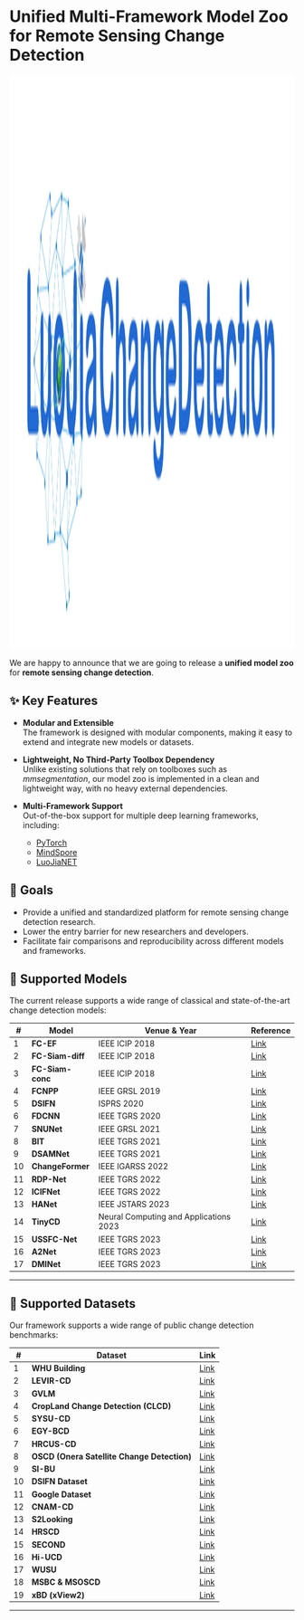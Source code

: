 # Unified Multi-Framework Model Zoo for Remote Sensing Change Detection  
<img width="5497" height="1013" alt="logo" src="logo.png" />

We are happy to announce that we are going to release a **unified model zoo** for **remote sensing change detection**.  

## ✨ Key Features  
- **Modular and Extensible**  
  The framework is designed with modular components, making it easy to extend and integrate new models or datasets.  

- **Lightweight, No Third-Party Toolbox Dependency**  
  Unlike existing solutions that rely on toolboxes such as *mmsegmentation*, our model zoo is implemented in a clean and lightweight way, with no heavy external dependencies.  

- **Multi-Framework Support**  
  Out-of-the-box support for multiple deep learning frameworks, including:  
  - [PyTorch](https://pytorch.org/)
  - [MindSpore](https://github.com/mindspore-ai/mindspore)  
  - [LuoJiaNET](http://58.48.42.237/luojiaNet/home) 

## 🚀 Goals  
- Provide a unified and standardized platform for remote sensing change detection research.  
- Lower the entry barrier for new researchers and developers.  
- Facilitate fair comparisons and reproducibility across different models and frameworks.  


## 📌 Supported Models

The current release supports a wide range of classical and state-of-the-art change detection models:

| #  | Model        | Venue & Year     | Reference |
|----|-------------|-----------------|-----------|
| 1  | **FC-EF**        | IEEE ICIP 2018  | [Link](https://ieeexplore.ieee.org/document/8451652) |
| 2  | **FC-Siam-diff** | IEEE ICIP 2018  | [Link](https://ieeexplore.ieee.org/document/8451652) |
| 3  | **FC-Siam-conc** | IEEE ICIP 2018  | [Link](https://ieeexplore.ieee.org/document/8451652) |
| 4  | **FCNPP**        | IEEE GRSL 2019  | [Link](https://www.mdpi.com/2076-3417/9/9/1816) |
| 5  | **DSIFN**        | ISPRS 2020      | [Link](https://www.sciencedirect.com/science/article/abs/pii/S0924271620301532) |
| 6  | **FDCNN**        | IEEE TGRS 2020  | [Link](https://ieeexplore.ieee.org/document/9052762) |
| 7  | **SNUNet**       | IEEE GRSL 2021  | [Link](https://ieeexplore.ieee.org/abstract/document/9355573) |
| 8  | **BIT**          | IEEE TGRS 2021  | [Link](https://ieeexplore.ieee.org/document/9491802) |
| 9  | **DSAMNet**      | IEEE TGRS 2021  | [Link](https://ieeexplore.ieee.org/document/9467555) |
| 10 | **ChangeFormer** | IEEE IGARSS 2022| [Link](https://ieeexplore.ieee.org/document/9883686) |
| 11 | **RDP-Net**      | IEEE TGRS 2022  | [Link](https://ieeexplore.ieee.org/document/9970750) |
| 12 | **ICIFNet**      | IEEE TGRS 2022  | [Link](https://ieeexplore.ieee.org/abstract/document/9759285) |
| 13 | **HANet**        | IEEE JSTARS 2023| [Link](https://ieeexplore.ieee.org/abstract/document/10093022) |
| 14 | **TinyCD**       | Neural Computing and Applications 2023 | [Link](https://link.springer.com/article/10.1007/s00521-022-08122-3) |
| 15 | **USSFC-Net**    | IEEE TGRS 2023  | [Link](https://ieeexplore.ieee.org/document/10081023) |
| 16 | **A2Net**        | IEEE TGRS 2023  | [Link](https://ieeexplore.ieee.org/abstract/document/10034814) |
| 17 | **DMINet**       | IEEE TGRS 2023  | [Link](https://ieeexplore.ieee.org/document/10034787) |

---

## 📂 Supported Datasets

Our framework supports a wide range of public change detection benchmarks:

| #  | Dataset        | Link |
|----|----------------|------|
| 1  | **WHU Building** | [Link](http://gpcv.whu.edu.cn/data/) |
| 2  | **LEVIR-CD**     | [Link](https://justchenhao.github.io/LEVIR/) |
| 3  | **GVLM**         | [Link](https://github.com/zxk688/GVLM) |
| 4  | **CropLand Change Detection (CLCD)** | [Link](https://github.com/liumency/CropLand-CD) |
| 5  | **SYSU-CD**      | [Link](https://github.com/liumency/SYSU-CD) |
| 6  | **EGY-BCD**      | [Link](https://github.com/oshholail/EGY-BCD) |
| 7  | **HRCUS-CD**     | [Link](https://github.com/zjd1836/AERNet#hrcus-cd) |
| 8  | **OSCD (Onera Satellite Change Detection)** | [Link](https://ieee-dataport.org/open-access/oscd-onera-satellite-change-detection#files) |
| 9  | **SI-BU**        | [Link](https://github.com/liaochengcsu/BCE-Net) |
| 10 | **DSIFN Dataset**| [Link](https://github.com/GeoZcx/A-deeply-supervised-image-fusion-network-for-change-detection-in-remote-sensing-images/tree/master/dataset) |
| 11 | **Google Dataset** | [Link](https://github.com/daifeng2016/Change-Detection-Dataset-for-High-Resolution-Satellite-Imagery) |
| 12 | **CNAM-CD**      | [Link](https://github.com/Silvestezhou/CNAM-CD) |
| 13 | **S2Looking**    | [Link](https://github.com/S2Looking/Dataset) |
| 14 | **HRSCD**        | [Link](https://ieee-dataport.org/open-access/hrscd-high-resolution-semantic-change-detection-dataset) |
| 15 | **SECOND**       | [Link](https://drive.google.com/u/0/uc?id=1mN8jzCKKK27p3ODGoDgepjiRYGQpB34u&export=download) |
| 16 | **Hi-UCD**       | [Link](https://github.com/Daisy-7/Hi-UCD-S) |
| 17 | **WUSU**         | [Link](https://github.com/angienikki/openwusu) |
| 18 | **MSBC & MSOSCD** | [Link](https://github.com/Lihy256/MSCDUnet) |
| 19 | **xBD (xView2)** | [Link](https://xview2.org/) |

---





